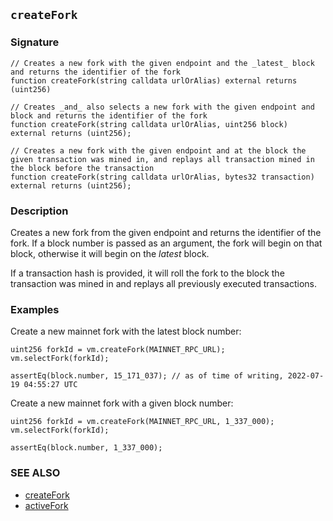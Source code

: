 ## `createFork`

### Signature

```solidity
// Creates a new fork with the given endpoint and the _latest_ block and returns the identifier of the fork
function createFork(string calldata urlOrAlias) external returns (uint256)
```

```solidity
// Creates _and_ also selects a new fork with the given endpoint and block and returns the identifier of the fork
function createFork(string calldata urlOrAlias, uint256 block) external returns (uint256);
```

```solidity
// Creates a new fork with the given endpoint and at the block the given transaction was mined in, and replays all transaction mined in the block before the transaction
function createFork(string calldata urlOrAlias, bytes32 transaction) external returns (uint256);
```

### Description

Creates a new fork from the given endpoint and returns the identifier of the fork. If a block number is passed as an argument, the fork will begin on that block, otherwise it will begin on the _latest_ block.

If a transaction hash is provided, it will roll the fork to the block the transaction was mined in and replays all previously executed transactions.

### Examples

Create a new mainnet fork with the latest block number:

```solidity
uint256 forkId = vm.createFork(MAINNET_RPC_URL);
vm.selectFork(forkId);

assertEq(block.number, 15_171_037); // as of time of writing, 2022-07-19 04:55:27 UTC
```

Create a new mainnet fork with a given block number:

```solidity
uint256 forkId = vm.createFork(MAINNET_RPC_URL, 1_337_000);
vm.selectFork(forkId);

assertEq(block.number, 1_337_000);
```

### SEE ALSO

- [createFork](./create-fork.md)
- [activeFork](./active-fork.md)
